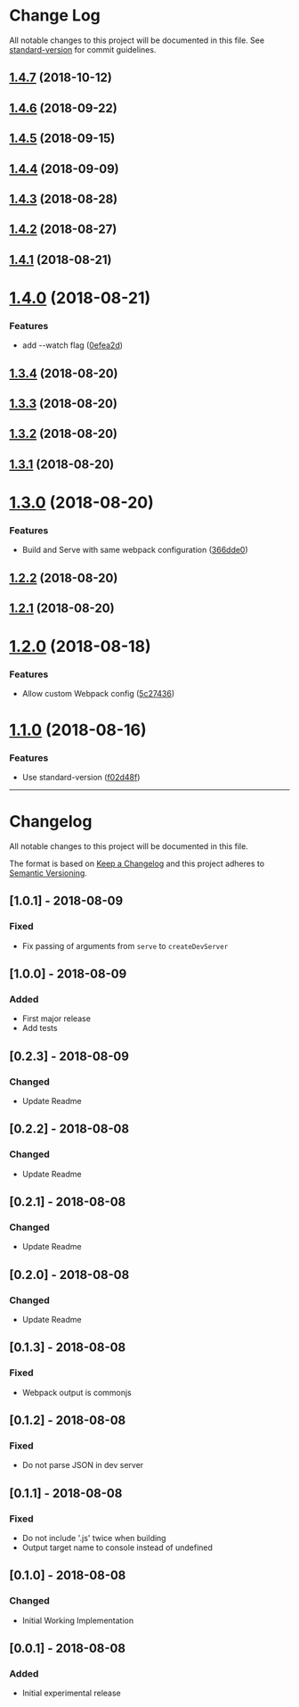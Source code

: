 # Change Log

All notable changes to this project will be documented in this file. See [standard-version](https://github.com/conventional-changelog/standard-version) for commit guidelines.

<a name="1.4.7"></a>
## [1.4.7](https://gitlab.com/iiroj/lambda-dev/compare/v1.4.6...v1.4.7) (2018-10-12)



<a name="1.4.6"></a>
## [1.4.6](https://gitlab.com/iiroj/lambda-dev/compare/v1.4.5...v1.4.6) (2018-09-22)



<a name="1.4.5"></a>
## [1.4.5](https://gitlab.com/iiroj/lambda-dev/compare/v1.4.4...v1.4.5) (2018-09-15)



<a name="1.4.4"></a>
## [1.4.4](https://gitlab.com/iiroj/lambda-dev/compare/v1.4.3...v1.4.4) (2018-09-09)



<a name="1.4.3"></a>
## [1.4.3](https://gitlab.com/iiroj/lambda-dev/compare/v1.4.2...v1.4.3) (2018-08-28)



<a name="1.4.2"></a>
## [1.4.2](https://gitlab.com/iiroj/lambda-dev/compare/v1.4.1...v1.4.2) (2018-08-27)



<a name="1.4.1"></a>
## [1.4.1](https://gitlab.com/iiroj/lambda-dev/compare/v1.4.0...v1.4.1) (2018-08-21)



<a name="1.4.0"></a>
# [1.4.0](https://gitlab.com/iiroj/lambda-dev/compare/v1.3.4...v1.4.0) (2018-08-21)


### Features

* add --watch flag ([0efea2d](https://gitlab.com/iiroj/lambda-dev/commit/0efea2d))



<a name="1.3.4"></a>
## [1.3.4](https://gitlab.com/iiroj/lambda-dev/compare/v1.3.3...v1.3.4) (2018-08-20)



<a name="1.3.3"></a>
## [1.3.3](https://gitlab.com/iiroj/lambda-dev/compare/v1.3.2...v1.3.3) (2018-08-20)



<a name="1.3.2"></a>
## [1.3.2](https://gitlab.com/iiroj/lambda-dev/compare/v1.3.1...v1.3.2) (2018-08-20)



<a name="1.3.1"></a>
## [1.3.1](https://gitlab.com/iiroj/lambda-dev/compare/v1.3.0...v1.3.1) (2018-08-20)



<a name="1.3.0"></a>
# [1.3.0](https://gitlab.com/iiroj/lambda-dev/compare/v1.2.2...v1.3.0) (2018-08-20)


### Features

* Build and Serve with same webpack configuration ([366dde0](https://gitlab.com/iiroj/lambda-dev/commit/366dde0))



<a name="1.2.2"></a>
## [1.2.2](https://gitlab.com/iiroj/lambda-dev/compare/v1.2.1...v1.2.2) (2018-08-20)



<a name="1.2.1"></a>
## [1.2.1](https://gitlab.com/iiroj/lambda-dev/compare/v1.2.0...v1.2.1) (2018-08-20)



<a name="1.2.0"></a>
# [1.2.0](https://gitlab.com/iiroj/lambda-dev/compare/v1.1.0...v1.2.0) (2018-08-18)


### Features

* Allow custom Webpack config ([5c27436](https://gitlab.com/iiroj/lambda-dev/commit/5c27436))



<a name="1.1.0"></a>
# [1.1.0](https://gitlab.com/iiroj/lambda-dev/compare/v1.0.1...v1.1.0) (2018-08-16)


### Features

* Use standard-version ([f02d48f](https://gitlab.com/iiroj/lambda-dev/commit/f02d48f))



----

# Changelog
All notable changes to this project will be documented in this file.

The format is based on [Keep a Changelog](http://keepachangelog.com/en/1.0.0/)
and this project adheres to [Semantic Versioning](http://semver.org/spec/v2.0.0.html).

## [1.0.1] - 2018-08-09
### Fixed
- Fix passing of arguments from `serve` to `createDevServer`

## [1.0.0] - 2018-08-09
### Added
- First major release
- Add tests

## [0.2.3] - 2018-08-09
### Changed
- Update Readme

## [0.2.2] - 2018-08-08
### Changed
- Update Readme

## [0.2.1] - 2018-08-08
### Changed
- Update Readme

## [0.2.0] - 2018-08-08
### Changed
- Update Readme

## [0.1.3] - 2018-08-08
### Fixed
- Webpack output is commonjs

## [0.1.2] - 2018-08-08
### Fixed
- Do not parse JSON in dev server

## [0.1.1] - 2018-08-08
### Fixed
- Do not include '.js' twice when building
- Output target name to console instead of undefined

## [0.1.0] - 2018-08-08
### Changed
- Initial Working Implementation

## [0.0.1] - 2018-08-08
### Added
- Initial experimental release
